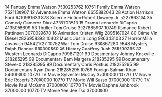 14	Fantasy	Emma Watson	7530253762
10751	Family	Emma Watson	7521130907
12	Adventure	Emma Watson	6655882043
28	Action	Harrison Ford	6410981633
878	Science Fiction	Robert Downey Jr.	5227863104
35	Comedy	Cameron Diaz	4738703513
18	Drama	Leonardo DiCaprio	4135058699
53	Thriller	Tom Cruise	3927885907
10749	Romance	Robert Pattinson	3070099670
16	Animation	Kristen Wiig	2895167624
80	Crime	Vin Diesel	2826958393
10402	Music	Justin Long	986343103
27	Horror	Milla Jovovich	945421727
10752	War	Tom Cruise	930867280
9648	Mystery	Ralph Fiennes	889309569
36	History	Geoffrey Rush	755599385
37	Western	Leonardo DiCaprio	709871201
99	Documentary	Johnny Knoxville	218285295
99	Documentary	Bam Margera	218285295
99	Documentary	Steve-O	218285295
99	Documentary	Chris Pontius	218285295
99	Documentary	Ryan Dunn	218285295
10769	Foreign	Salman Khan	54000000
10770	TV Movie	Sylvester McCoy	37000000
10770	TV Movie	Eric Roberts	37000000
10770	TV Movie	Will Sasso	37000000
10770	TV Movie	Paul McGann	37000000
10770	TV Movie	Daphne Ashbrook	37000000
10770	TV Movie	Yee Jee Tso	37000000